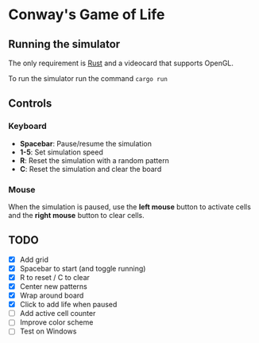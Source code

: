 # Conway's Game of Life

## Running the simulator

The only requirement is [Rust](https://www.rust-lang.org/tools/install) and a videocard that supports OpenGL.

To run the simulator run the command
`cargo run`

## Controls

### Keyboard
* **Spacebar**: Pause/resume the simulation
* **1-5**: Set simulation speed
* **R**: Reset the simulation with a random pattern
* **C**: Reset the simulation and clear the board

### Mouse
When the simulation is paused, use the **left mouse** button to activate cells and the **right mouse** button to clear cells. 

## TODO

- [x] Add grid
- [x] Spacebar to start (and toggle running)
- [x] R to reset / C to clear
- [x] Center new patterns
- [x] Wrap around board
- [x] Click to add life when paused
- [ ] Add active cell counter
- [ ] Improve color scheme
- [ ] Test on Windows
